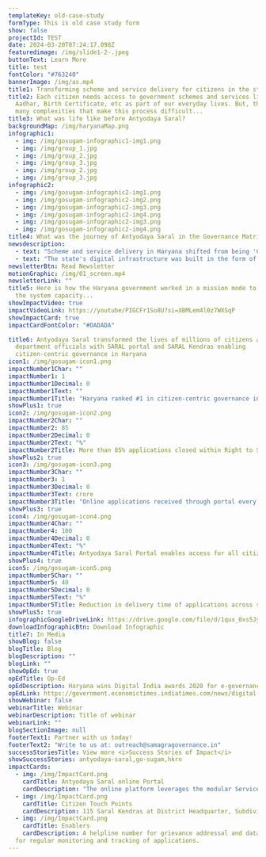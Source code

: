 ```yaml
---
templateKey: old-case-study
formType: This is old case study form
show: false
projectId: TEST
date: 2024-03-20T07:24:17.098Z
featuredimage: /img/slide1-2-.jpeg
buttonText: Learn More
title: test
fontColor: "#763240"
bannerImage: /img/as.mp4
title1: Transforming scheme and service delivery for citizens in the state of Haryana
title2: Each citizen needs access to government schemes and services like
  Aadhar, Birth Certificate, etc as part of our everyday lives. But, there are
  many complexities that make this process difficult...
title3: What was life like before Antyodaya Saral?
backgroundMap: /img/haryanaMap.png
infographic1:
  - img: /img/gosugam-infographic1-img1.png
  - img: /img/group_1.jpg
  - img: /img/group_2.jpg
  - img: /img/group_3.jpg
  - img: /img/group_2.jpg
  - img: /img/group_3.jpg
infographic2:
  - img: /img/gosugam-infographic2-img1.png
  - img: /img/gosugam-infographic2-img2.png
  - img: /img/gosugam-infographic2-img3.png
  - img: /img/gosugam-infographic2-img4.png
  - img: /img/gosugam-infographic2-img3.png
  - img: /img/gosugam-infographic2-img4.png
title4: What was the journey of Antyodaya Saral in the Governance Matrix?
newsdescription:
  - text: "Scheme and service delivery in Haryana shifted from being 'Comatose' with low 'political salience' and low 'system capacity' to 'Battle Ready' with high 'political salience' and high 'system capacity'. Political salience for transforming scheme and service delivery in Haryana increased from 2017 to 2018 (corresponding to the 'Shooting Star' quadrant), leading to the launch of Antyodaya Saral as an initiative. From 2018 to 2019, system capacity was built via transformation of the state machinery on the people, process, and infrastructure fronts."
  - text: "The state's digital infrastructure was built in the form of an online platform to streamline scheme delivery through a single window on top of physical infrastructure in the form of Saral Kendras as citizen touchpoints. High political salience galvanized the people and processes in the system to work in a mission-mode, driving multi-department coordination for all citizen-centric scheme delivery in an efficient and timely manner."
newsletterBtn: Read Newsletter
motionGraphic: /img/01_screen.mp4
newsletterLink: ""
title5: Here is how the Haryana government worked in a mission mode to augment
  the system capacity...
showImpactVideo: true
impactVideoLink: https://youtube/PIGCFr1So8U?si=XBMLem4l0z7WXSqP
showImpactCard: true
impactCardFontColor: "#DADADA"

title6: Antyodaya Saral transformed the lives of millions of citizens and
  department officials with SARAL portal and SARAL Kendras enabling
  citizen-centric governance in Haryana
icon1: /img/gosugam-icon1.png
impactNumber1Char: ""
impactNumber1: 1
impactNumber1Decimal: 0
impactNumber1Text: ""
impactNumber1Title: "Haryana ranked #1 in citizen-centric governance in all states"
showPlus1: true
icon2: /img/gosugam-icon2.png
impactNumber2Char: ""
impactNumber2: 85
impactNumber2Decimal: 0
impactNumber2Text: "%"
impactNumber2Title: More than 85% applications closed within Right to Service timelines
showPlus2: true
icon3: /img/gosugam-icon3.png
impactNumber3Char: ""
impactNumber3: 1
impactNumber3Decimal: 0
impactNumber3Text: crore
impactNumber3Title: "Online applications received through portal every year "
showPlus3: true
icon4: /img/gosugam-icon4.png
impactNumber4Char: ""
impactNumber4: 100
impactNumber4Decimal: 0
impactNumber4Text: "%"
impactNumber4Title: Antyodaya Saral Portal enables access for all citizens of Haryana
showPlus4: true
icon5: /img/gosugam-icon5.png
impactNumber5Char: ""
impactNumber5: 40
impactNumber5Decimal: 0
impactNumber5Text: "%"
impactNumber5Title: Reduction in delivery time of applications across schemes and services
showPlus5: true
infographicGoogleDriveLink: https://drive.google.com/file/d/1qux_0xs5JyS6hE_0-IhBPwb5J-my5KoH/view?usp=drive_link
downloadInfographicBtn: Download Infographic
title7: In Media
showBlog: false
blogTitle: Blog
blogDescription: ""
blogLink: ""
showOpEd: true
opEdTitle: Op-Ed
opEdDescription: Haryana wins Digital India awards 2020 for e-governance
opEdLink: https://government.economictimes.indiatimes.com/news/digital-india/haryana-wins-digital-india-awards-2020-for-e-governance/79852044
showWebinar: false
webinarTitle: Webinar
webinarDescription: Title of webinar
webinarLink: ""
blogSectionImage: null
footerText1: Partner with us today!
footerText2: "Write to us at: outreach@samagragovernance.in"
successStoriesTitle: View more <i>Success Stories of Impact</i>
showSuccessStories: antyodaya-saral,go-sugam,hkrn
impactCards:
  - img: /img/ImpactCard.png
    cardTitle: Antyodaya Saral online Portal
    cardDescription: "The online platform leverages the modular Service Plus architecture of National Informatics Centre (NIC), Government of India. The implementation has been done by NIC Haryana State Unit without any external vendors, to drive ownership of departments and long-term sustainability."   
  - img: /img/ImpactCard.png
    cardTitle: Citizen Touch Points
    cardDescription: 115 Saral Kendras at District Headquarter, Subdivision and Tehsils act as a single-point interface for citizens to avail all government schemes and services. Each Kendra has a standardised citizen-centric layout adhering to 60+ quality parameters such as token system, adequate waiting area, clean washrooms etc.
  - img: /img/ImpactCard.png
    cardTitle: Enablers
    cardDescription: A helpline number for grievance addressal and data dashboards
  for regular monitoring and tracking of applications.
---
```


